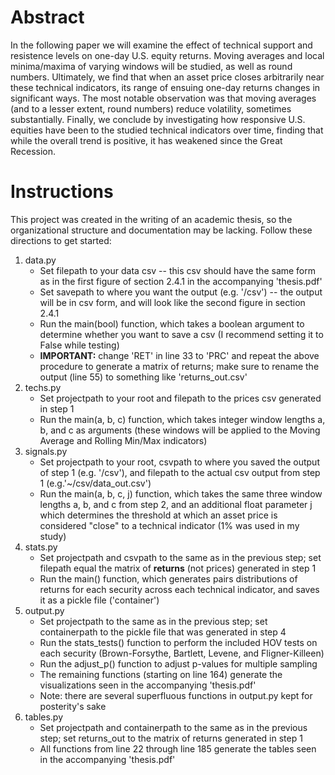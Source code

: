 # Abstract
In the following paper we will examine the effect of technical support and resistence levels on one-day U.S.
equity returns. Moving averages and local minima/maxima of varying windows will be studied, as well as
round numbers. Ultimately, we find that when an asset price closes arbitrarily near these technical indicators, its range of ensuing one-day returns changes in significant ways. The most notable observation was
that moving averages (and to a lesser extent, round numbers) reduce volatility, sometimes substantially.
Finally, we conclude by investigating how responsive U.S. equities have been to the studied technical indicators over time, finding that while the overall trend is positive, it has weakened since the Great Recession.

# Instructions
This project was created in the writing of an academic thesis, so the organizational structure and documentation may be lacking. Follow these directions to get started:

1. data.py
    * Set filepath to your data csv -- this csv should have the same form as in the first figure of section 2.4.1 in the accompanying 'thesis.pdf'
    * Set savepath to where you want the output (e.g. '/csv') -- the output will be in csv form, and will look like the second figure in section 2.4.1
    * Run the main(bool) function, which takes a boolean argument to determine whether you want to save a csv (I recommend setting it to False while testing)
    * **IMPORTANT:** change 'RET' in line 33 to 'PRC' and repeat the above procedure to generate a matrix of returns; make sure to rename the output (line 55) to something like 'returns_out.csv'
2. techs.py
    * Set projectpath to your root and filepath to the prices csv generated in step 1
    * Run the main(a, b, c) function, which takes integer window lengths a, b, and c as arguments (these windows will be applied to the Moving Average and Rolling Min/Max indicators)
3. signals.py
    * Set projectpath to your root, csvpath to where you saved the output of step 1 (e.g. '/csv'), and filepath to the actual csv output from step 1 (e.g.'~/csv/data_out.csv')
    * Run the main(a, b, c, j) function, which takes the same three window lengths a, b, and c from step 2, and an additional float parameter j which determines the threshold at which an asset price is considered "close" to a technical indicator (1% was used in my study)
4. stats.py
    * Set projectpath and csvpath to the same as in the previous step; set filepath equal the matrix of **returns** (not prices) generated in step 1
    * Run the main() function, which generates pairs distributions of returns for each security across each technical indicator, and saves it as a pickle file ('container')
6. output.py
    * Set projectpath to the same as in the previous step; set containerpath to the pickle file that was generated in step 4
    * Run the stats_tests() function to perform the included HOV tests on each security (Brown-Forsythe, Bartlett, Levene, and Fligner-Killeen)
    * Run the adjust_p() function to adjust p-values for multiple sampling
    * The remaining functions (starting on line 164) generate the visualizations seen in the accompanying 'thesis.pdf'
    * Note: there are several superfluous functions in output.py kept for posterity's sake 
7. tables.py
    * Set projectpath and containerpath to the same as in the previous step; set returns_out to the matrix of returns generated in step 1
    * All functions from line 22 through line 185 generate the tables seen in the accompanying 'thesis.pdf'
